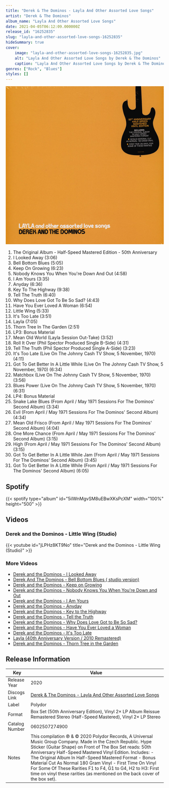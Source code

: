 ```yaml
---
title: "Derek & The Dominos - Layla And Other Assorted Love Songs"
artist: "Derek & The Dominos"
album_name: "Layla And Other Assorted Love Songs"
date: 2021-04-05T06:12:09.000000Z
release_id: "16252835"
slug: "layla-and-other-assorted-love-songs-16252835"
hideSummary: true
cover:
    image: "layla-and-other-assorted-love-songs-16252835.jpg"
    alt: "Layla And Other Assorted Love Songs by Derek & The Dominos"
    caption: "Layla And Other Assorted Love Songs by Derek & The Dominos"
genres: ["Rock", "Blues"]
styles: []
---
```


![Layla And Other Assorted Love Songs by Derek & The Dominos](layla-and-other-assorted-love-songs-16252835.jpg)

<!-- section break -->

1. The Original Album - Half-Speed Mastered Edition - 50th Anniversary
2. I Looked Away (3:06)
3. Bell Bottom Blues (5:05)
4. Keep On Growing (6:23)
5. Nobody Knows You When You're Down And Out (4:58)
6. I Am Yours (3:35)
7. Anyday (6:36)
8. Key To The Highway (9:38)
9. Tell The Truth (6:40)
10. Why Does Love Got To Be So Sad? (4:43)
11. Have You Ever Loved A Woman (6:54)
12. Little Wing (5:33)
13. It's Too Late (3:51)
14. Layla (7:05)
15. Thorn Tree In The Garden (2:51)
16. LP3: Bonus Material
17. Mean Old World (Layla Session Out-Take) (3:52)
18. Roll It Over (Phil Spector Produced Single B-Side) (4:31)
19. Tell The Truth (Phil Spector Produced Single A-Side) (3:23)
20. It's Too Late (Live On The Johnny Cash TV Show, 5 November, 1970) (4:11)
21. Got To Get Better In A Little While (Live On The Johnny Cash TV Show, 5 November, 1970) (6:34)
22. Matchbox (Live On The Johnny Cash TV Show, 5 November, 1970) (3:56)
23. Blues Power (Live On The Johnny Cash TV Show, 5 November, 1970) (6:31)
24. LP4: Bonus Material
25. Snake Lake Blues (From April / May 1971 Sessions For The Dominos' Second Album) (3:34)
26. Evil (From April / May 1971 Sessions For The Dominos' Second Album) (4:34)
27. Mean Old Frisco (From April / May 1971 Sessions For The Dominos' Second Album) (4:04)
28. One More Chance (From April / May 1971 Sessions For The Dominos' Second Album) (3:15)
29. High (From April / May 1971 Sessions For The Dominos' Second Album) (3:15)
30. Got To Get Better In A Little While Jam (From April / May 1971 Sessions For The Dominos' Second Album) (3:45)
31. Got To Get Better In A Little While (From April / May 1971 Sessions For The Dominos' Second Album) (6:05)

<!-- section break -->


## Spotify
{{< spotify type="album" id="5iIWnMgvSM8uEBwXKsPcXM" width="100%" height="500" >}}



## Videos
### Derek and the Dominos - Little Wing (Studio)
{{< youtube id="jLPHz8KT9No" title="Derek and the Dominos - Little Wing (Studio)" >}}<br>

### More Videos

- [Derek and the Dominos - I Looked Away](https://www.youtube.com/watch?v=PMlmoLvRBNQ)
- [Derek And The Dominos - Bell Bottom Blues ( studio version)](https://www.youtube.com/watch?v=BKAYGVIkbok)
- [Derek and the Dominos - Keep on Growing](https://www.youtube.com/watch?v=jUVUJ_Wbw4E)
- [Derek and the Dominos - Nobody Knows You When You're Down and Out](https://www.youtube.com/watch?v=S0vVSzr1ee4)
- [Derek and the Dominos - I Am Yours](https://www.youtube.com/watch?v=DO6TvPqCQCo)
- [Derek and the Dominos - Anyday](https://www.youtube.com/watch?v=QrWK5XWuGpk)
- [Derek and the Dominos - Key to the Highway](https://www.youtube.com/watch?v=f3dW5F6GKTs)
- [Derek and the Dominos - Tell the Truth](https://www.youtube.com/watch?v=ml5K4BgrcaQ)
- [Derek and the Dominos - Why Does Love Got to Be So Sad?](https://www.youtube.com/watch?v=Qe9MAVgkpjc)
- [Derek and the Dominos - Have You Ever Loved a Woman](https://www.youtube.com/watch?v=a73Lxi-o388)
- [Derek and the Dominos - It's Too Late](https://www.youtube.com/watch?v=t1pYDgR6zhE)
- [Layla (40th Anniversary Version / 2010 Remastered)](https://www.youtube.com/watch?v=XVGTGW0cCw8)
- [Derek and the Dominos - Thorn Tree in the Garden](https://www.youtube.com/watch?v=DrofkmicrRM)


## Release Information
|  Key           | Value                                                |
| ---------------| ---------------------------------------------------- |
| Release Year   | 2020                                   |
| Discogs Link   | [Derek & The Dominos - Layla And Other Assorted Love Songs](https://www.discogs.com/release/16252835-Derek-The-Dominos-Layla-And-Other-Assorted-Love-Songs) |
| Label          | Polydor |
| Format         | Box Set (50th Anniversary Edition), Vinyl 2× LP Album Reissue Remastered Stereo (Half-Speed Mastered), Vinyl 2× LP Stereo |
| Catalog Number | 0602507274900 |
| Notes | This compilation ℗ & © 2020 Polydor Records, A Universal Music Group Company. Made in the Czech Republic.  Hype Sticker (Guitar Shape) on Front of The Box Set reads: 50th Anniversary Half-Speed Mastered Vinyl Edition. Includes: - The Original Album In Half-Speed Mastered Format - Bonus Material Cut As Normal 180 Gram Vinyl - First Time On Vinyl For Some  Of These Rarities  F1 to F4, G1 to G4, H2 to H3: First time on vinyl these rarities (as mentioned on the back cover of the box set). |